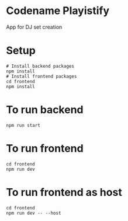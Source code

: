 # Codename Playistify

App for DJ set creation

# Setup 

```
# Install backend packages
npm install
# Install frontend packages
cd frontend
npm install
```

# To run backend

```
npm run start
```

# To run frontend

```
cd frontend
npm run dev
```

# To run frontend as host

```
cd frontend
npm run dev -- --host
```